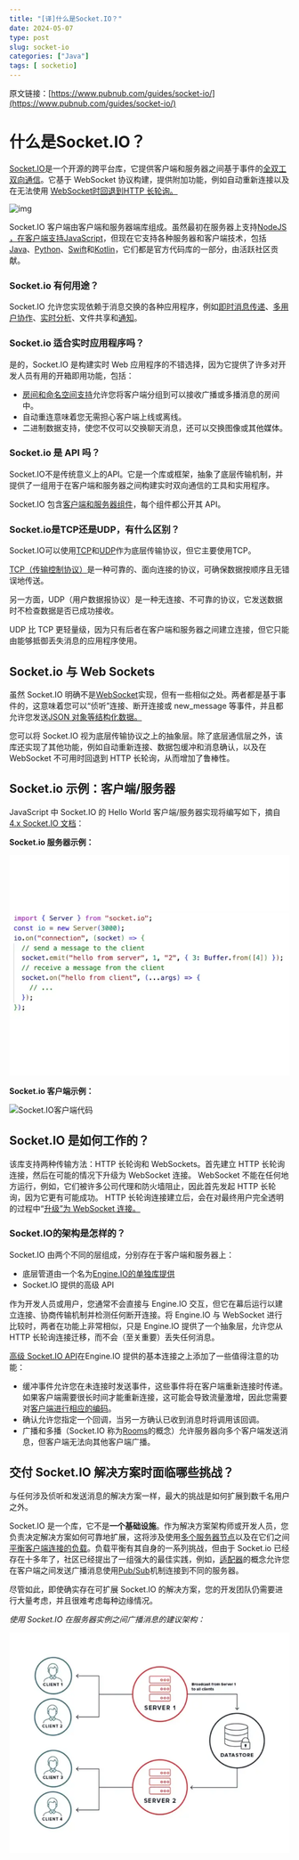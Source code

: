 ```yaml
---
title: "[译]什么是Socket.IO？"
date: 2024-05-07
type: post
slug: socket-io
categories: ["Java"]
tags: [ socketio]
---
```




原文链接：[https://www.pubnub.com/guides/socket-io/](https://www.pubnub.com/guides/socket-io/)



# 什么是Socket.IO？

[Socket.IO](https://socket.io/)是一个开源的跨平台库，它提供客户端和服务器之间基于事件的[全双工双向通信](https://www.geeksforgeeks.org/transmission-modes-computer-networks/)。它基于 WebSocket 协议构建，提供附加功能，例如自动重新连接以及在无法使用 [WebSocket时回退到](https://www.pubnub.com/guides/what-are-websockets-and-when-should-you-use-them/)[HTTP 长轮询。](https://www.pubnub.com/blog/http-long-polling/)

![img](/images/Client_Server.webp)

Socket.IO 客户端由客户端和服务器端库组成。虽然最初在服务器上支持[NodeJS ，在客户端支持](https://www.pubnub.com/blog/nodejs-websocket-programming-examples/)[JavaScript](https://www.pubnub.com/guides/javascript/)，但现在它支持各种服务器和客户端技术，包括[Java](https://www.pubnub.com/docs/sdks/java)、[Python](https://www.pubnub.com/docs/sdks/python)、[Swift](https://www.pubnub.com/docs/sdks/swift)和[Kotlin](https://www.pubnub.com/docs/sdks/kotlin)，它们都是官方代码库的一部分，由活跃社区贡献。

### Socket.io 有何用途？

Socket.IO 允许您实现依赖于消息交换的各种应用程序，例如[即时消息传递](https://www.pubnub.com/solutions/chat/)、[多用户协作](https://www.pubnub.com/solutions/multiuser-collaboration/)、[实时分析](https://www.pubnub.com/solutions/data-streaming/)、文件共享和[通知](https://www.pubnub.com/products/mobile-push-notifications/)。

### Socket.io 适合实时应用程序吗？

是的，Socket.IO 是构建实时 Web 应用程序的不错选择，因为它提供了许多对开发人员有用的开箱即用功能，包括：

- [房间和命名空间支持](https://dev.to/wpreble1/socket-io-namespaces-and-rooms-d5h)允许您将客户端分组到可以接收广播或多播消息的房间中。
- 自动重连意味着您无需担心客户端上线或离线。
- 二进制数据支持，使您不仅可以交换聊天消息，还可以交换图像或其他媒体。

### Socket.io 是 API 吗？

Socket.IO不是传统意义上的API。它是一个库或框架，抽象了底层传输机制，并提供了一组用于在客户端和服务器之间构建实时双向通信的工具和实用程序。 

Socket.IO 包含[客户端和服务器组件](https://socket.io/docs/v4/)，每个组件都公开其 API。

### Socket.io是TCP还是UDP，有什么区别？

Socket.IO可以使用[TCP](https://www.pubnub.com/guides/tcp-ip/)和[UDP](https://www.pubnub.com/guides/udp/)作为底层传输协议，但它主要使用TCP。

[TCP（传输控制协议）](https://www.geeksforgeeks.org/what-is-transmission-control-protocol-tcp/)是一种可靠的、面向连接的协议，可确保数据按顺序且无错误地传送。

另一方面，UDP（用户数据报协议）是一种无连接、不可靠的协议，它发送数据时不检查数据是否已成功接收。

UDP 比 TCP 更轻量级，因为只有后者在客户端和服务器之间建立连接，但它只能由能够抵御丢失消息的应用程序使用。

## Socket.io 与 Web Sockets

虽然 Socket.IO 明确不是[WebSocket](https://www.pubnub.com/learn/glossary/what-is-websocket/)实现，但有一些相似之处。两者都是基于事件的，这意味着您可以“侦听”连接、断开连接或 new_message 等事件，并且都允许您发送[JSON 对象等结构化数据。](https://www.w3schools.com/js/js_json_objects.asp)

您可以将 Socket.IO 视为底层传输协议之上的抽象层。除了底层通信层之外，该库还实现了其他功能，例如自动重新连接、数据包缓冲和消息确认，以及在 WebSocket 不可用时回退到 HTTP 长轮询，从而增加了鲁棒性。

## Socket.io 示例：客户端/服务器

JavaScript 中 Socket.IO 的 Hello World 客户端/服务器实现将编写如下，摘自[4.x Socket.IO 文档](https://socket.io/docs/v4/)：

**Socket.io 服务器示例：**

![Socket.IO服务器代码](/images/socket.io.server.webp)

**Socket.io 客户端示例：**

![Socket.IO客户端代码](/images/socket.io.client.webp)

## Socket.IO 是如何工作的？

该库支持两种传输方法：HTTP 长轮询和 WebSockets。首先建立 HTTP 长轮询连接，然后在可能的情况下升级为 WebSocket 连接。 WebSocket 不能在任何地方运行，例如，它们被许多公司代理和防火墙阻止，因此首先发起 HTTP 长轮询，因为它更有可能成功。 HTTP 长轮询连接建立后，会在对最终用户完全透明的过程中“[升级”为 WebSocket 连接。](https://socket.io/docs/v4/how-it-works/#upgrade-mechanism)

### Socket.IO的架构是怎样的？

Socket.IO 由两个不同的层组成，分别存在于客户端和服务器上：

- 底层管道由一个名为[Engine.IO的单独库提供](https://www.npmjs.com/package/engine.io)
- Socket.IO 提供的高级 API

作为开发人员或用户，您通常不会直接与 Engine.IO 交互，但它在幕后运行以建立连接、协商传输机制并检测任何断开连接。将 Engine.IO 与 WebSocket 进行比较时，两者在功能上非常相似，只是 Engine.IO 提供了一个抽象层，允许您从 HTTP 长轮询连接迁移，而不会（至关重要）丢失任何消息。 

[高级 Socket.IO API](https://socket.io/docs/v4/server-api/)在Engine.IO 提供的基本连接之上添加了一些值得注意的功能：

- 缓冲事件允许您在未连接时发送事件，这些事件将在客户端重新连接时传递。如果客户端需要很长时间才能重新连接，这可能会导致流量激增，因此您需要对[客户端进行相应的编码](https://socket.io/docs/v4/client-offline-behavior/#buffered-events)。
- 确认允许您指定一个回调，当另一方确认已收到消息时将调用该回调。
- 广播和多播（Socket.IO 称为[Rooms](https://socket.io/docs/v4/rooms/)的概念）允许服务器向多个客户端发送消息，但客户端无法向其他客户端广播。

## 交付 Socket.IO 解决方案时面临哪些挑战？

与任何涉及侦听和发送消息的解决方案一样，最大的挑战是如何扩展到数千名用户之外。

Socket.IO 是一个库，它不是**一个基础设施**。作为解决方案架构师或开发人员，您负责决定解决方案如何可靠地扩展，这将涉及使用[多个服务器节点](https://socket.io/docs/v4/using-multiple-nodes/)以及在它们之间[平衡客户端连接的负载](https://www.pubnub.com/guides/load-balancing/)。负载平衡有其自身的一系列挑战，但由于 Socket.io 已经存在十多年了，社区已经提出了一组强大的最佳实践，例如，[适配器](https://socket.io/docs/v4/adapter/)的概念允许您在客户端之间发送广播消息使用[Pub/Sub](https://www.pubnub.com/guides/everything-you-need-to-know-about-pub-sub/)机制连接到不同的服务器。

尽管如此，即使确实存在可扩展 Socket.IO 的解决方案，您的开发团队仍需要进行大量考虑，并且很难考虑每种边缘情况。 

*使用 Socket.IO 在服务器实例之间广播消息的建议架构：*

![img](/images/Client_server_datastore.webp)

